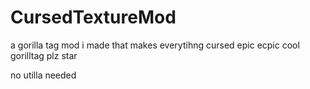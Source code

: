 # CursedTextureMod
a gorilla tag mod i made that makes everytihng cursed epic ecpic cool gorilltag  plz star


no utilla needed
